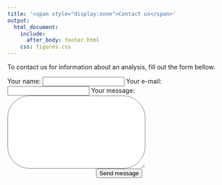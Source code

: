 ```yaml
---
title: '<span style="display:none">Contact us</span>'
output: 
  html_document:
    include:
      after_body: footer.html
    css: figures.css
---
```

<style type="text/css">
footer {
   bottom: 0;
   width: 50%;
   position: fixed;
   background-color: white;
display: block;
   text-align: center;
}

input[type="submit"]:hover {
background-color: #33B8FF;
color: white;

}
</style>
<script src="https://kit.fontawesome.com/0af1a424a5.js"></script>

To contact us for information about an analysis, fill out the form bellow.

<div rows=3>
<form name="makaco_contactform" method="POST" data-netlify="true">

<label >
    Your name: </label>  
    <input type="text" name="name" required/>
  
<label>
    Your e-mail: </label>  
    <input type="email" name="_replyto" required/>
   
<input type="hidden" name="_subject" value="MaKaCo contact" />

<label>
    Your message: </label> 
   
   <textarea name="message" style="padding: 5em; border-radius: 50px;" required></textarea>
 
<input type="hidden" name="_gotcha" />
    
<center>
<input type="submit" value="Send message" required/>
</center>
</form>

</div>
<br>

<br>

